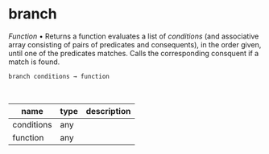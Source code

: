 # branch

_Function_ &bull; Returns a function evaluates a list of _conditions_ (and associative array consisting of pairs of predicates and consequents), in the order given, until one of the predicates matches. Calls the corresponding consquent if a match is found.

<pre><code>branch conditions &rarr; function</code></pre>
<br>

| name | type | description |
|------|------|-------------|
|conditions|any||
|function|any||




